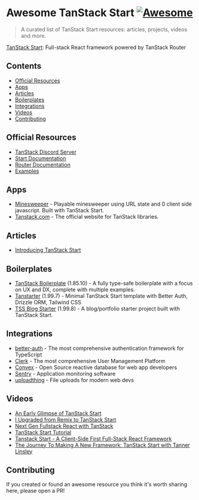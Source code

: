 # Awesome TanStack Start [![Awesome](https://cdn.rawgit.com/sindresorhus/awesome/d7305f38d29fed78fa85652e3a63e154dd8e8829/media/badge.svg)](https://github.com/sindresorhus/awesome)

> A curated list of TanStack Start resources: articles, projects, videos and more.

[TanStack Start](https://tanstack.com/start/latest): Full-stack React framework powered by TanStack Router

## Contents

- [Official Resources](#official-resources)
- [Apps](#apps)
- [Articles](#articles)
- [Boilerplates](#boilerplates)
- [Integrations](#integrations)
- [Videos](#videos)
- [Contributing](#contributing)

## Official Resources

- [TanStack Discord Server](https://discord.com/invite/WrRKjPJ)
- [Start Documentation](https://tanstack.com/start/latest)
- [Router Documentation](https://tanstack.com/router/latest)
- [Examples](https://tanstack.com/start/latest/docs/framework/react/examples/start-basic)

## Apps

- [Minesweeper](https://github.com/matthewdavi/minesweeper) - Playable minesweeper using URL state and 0 client side javascript. Built with TanStack Start.
- [Tanstack.com](https://tanstack.com) - The official website for TanStack libraries.

## Articles

- [Introducing TanStack Start](https://frontendmasters.com/blog/introducing-tanstack-start/)

## Boilerplates

- [TanStack Boilerplate](https://github.com/nekochan0122/tanstack-boilerplate/) (1.85.10) - A fully type-safe boilerplate with a focus on UX and DX, complete with multiple examples.
- [Tanstarter](https://github.com/dotnize/tanstarter) (1.99.7) - Minimal TanStack Start template with Better Auth, Drizzle ORM, Tailwind CSS
- [TSS Blog Starter](https://github.com/ally-ahmed/tss-blog-starter) (1.99.8) - A blog/portfolio starter project built with TanStack Start.

## Integrations

- [better-auth](https://www.better-auth.com/docs/integrations/tanstack) - The most comprehensive authentication framework for TypeScript
- [Clerk](https://clerk.com/docs/references/tanstack-start/overview) - The most comprehensive User Management Platform
- [Convex](https://docs.convex.dev/client/react/tanstack-start/) - Open Source reactive database for web app developers
- [Sentry](https://docs.sentry.io/platforms/javascript/guides/react/features/tanstack-router/) - Application monitoring software
- [uploadthing](https://docs.uploadthing.com/getting-started/tanstack-start) - File uploads for modern web devs

## Videos

- [An Early Glimpse of TanStack Start](https://www.netlify.com/compose/2024/an-early-glimpse-of-tanstack-start/)
- [I Upgraded from Remix to TanStack Start](https://www.youtube.com/watch?v=mM6mbOzvTpY)
- [Next Gen Fullstack React with TanStack](https://www.youtube.com/watch?v=4PymccvinIo)
- [TanStack Start Tutorial](https://www.youtube.com/watch?v=PUf8DzCvrdc&list=PLOQjd5dsGSxIEKFg4dnSQ4zQkmTktfszp&index=1&pp=gAQBiAQB)
- [Tanstack Start - A Client-Side First Full-Stack React Framework](https://gitnation.com/contents/tanstack-start-a-client-side-first-full-stack-react-framework)
- [The Journey To Making A New Framework: TanStack Start with Tanner Linsley](https://www.youtube.com/watch?v=qVnzbeo6rH0)

## Contributing

If you created or found an awesome resource you think it's worth sharing here, please open a PR!
